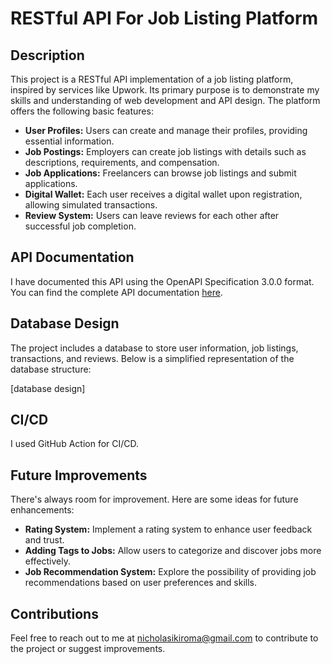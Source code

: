 # RESTful API For Job Listing Platform

## Description

This project is a RESTful API implementation of a job listing platform, inspired by services like Upwork. Its primary purpose is to demonstrate my skills and understanding of web development and API design. The platform offers the following basic features:

- **User Profiles:** Users can create and manage their profiles, providing essential information.
- **Job Postings:** Employers can create job listings with details such as descriptions, requirements, and compensation.
- **Job Applications:** Freelancers can browse job listings and submit applications.
- **Digital Wallet:** Each user receives a digital wallet upon registration, allowing simulated transactions.
- **Review System:** Users can leave reviews for each other after successful job completion.

## API Documentation

I have documented this API using the OpenAPI Specification 3.0.0 format. You can find the complete API documentation [here](documentation).

## Database Design

The project includes a database to store user information, job listings, transactions, and reviews. Below is a simplified representation of the database structure:

[database design]

## CI/CD

I used GitHub Action for CI/CD.

## Future Improvements

There's always room for improvement. Here are some ideas for future enhancements:

- **Rating System:** Implement a rating system to enhance user feedback and trust.
- **Adding Tags to Jobs:** Allow users to categorize and discover jobs more effectively.
- **Job Recommendation System:** Explore the possibility of providing job recommendations based on user preferences and skills.

## Contributions

Feel free to reach out to me at <nicholasikiroma@gmail.com> to contribute to the project or suggest improvements.
